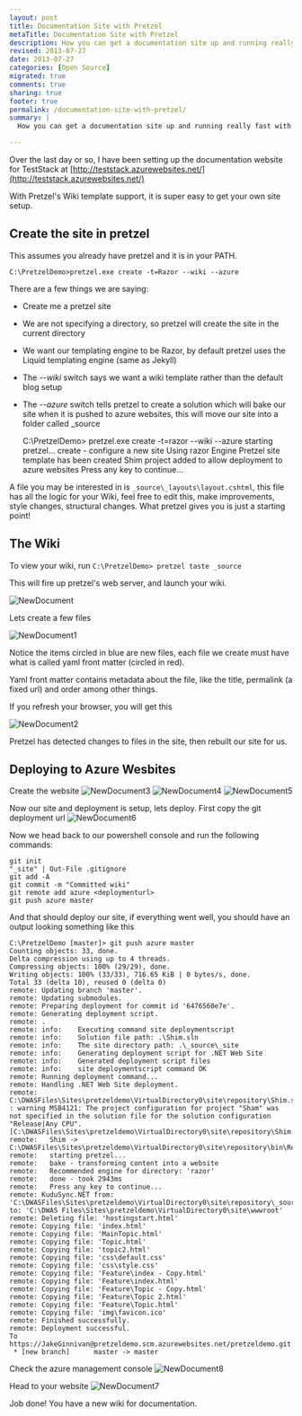 ```yaml
---
layout: post
title: Documentation Site with Pretzel
metaTitle: Documentation Site with Pretzel
description: How you can get a documentation site up and running really fast with Pretzel and Azure Websites
revised: 2013-07-27
date: 2013-07-27
categories: [Open Source]
migrated: true
comments: true
sharing: true
footer: true
permalink: /documentation-site-with-pretzel/
summary: | 
  How you can get a documentation site up and running really fast with Pretzel and Azure Websites

---
```

Over the last day or so, I have been setting up the documentation website for TestStack at [http://teststack.azurewebsites.net/](http://teststack.azurewebsites.net/)

With Pretzel's Wiki template support, it is super easy to get your own site setup.
<!-- more -->
## Create the site in pretzel
This assumes you already have pretzel and it is in your PATH.

    C:\PretzelDemo>pretzel.exe create -t=Razor --wiki --azure

There are a few things we are saying:
 - Create me a pretzel site
 - We are not specifying a directory, so pretzel will create the site in the current directory
 - We want our templating engine to be Razor, by default pretzel uses the Liquid templating engine (same as Jekyll)
 - The *--wiki* switch says we want a wiki template rather than the default blog setup
 - The *--azure* switch tells pretzel to create a solution which will bake our site when it is pushed to azure websites, this will move our site into a folder called _source

	C:\PretzelDemo> pretzel.exe create -t=razor --wiki --azure
	starting pretzel...
	create - configure a new site
	Using razor Engine
	Pretzel site template has been created
	Shim project added to allow deployment to azure websites
	Press any key to continue...

A file you may be interested in is `_source\_layouts\layout.cshtml`, this file has all the logic for your Wiki, feel free to edit this, make improvements, style changes, structural changes. What pretzel gives you is just a starting point!

## The Wiki
To view your wiki, run 
`C:\PretzelDemo> pretzel taste _source`

This will fire up pretzel's web server, and launch your wiki.

![NewDocument](/assets/posts/2013-07-27-documentation-site-with-pretzel/NewDocument.png)

Lets create a few files

![NewDocument1](/assets/posts/2013-07-27-documentation-site-with-pretzel/NewDocument1.png)

Notice the items circled in blue are new files, each file we create must have what is called yaml front matter (circled in red).

Yaml front matter contains metadata about the file, like the title, permalink (a fixed url) and order among other things.

If you refresh your browser, you will get this

![NewDocument2](/assets/posts/2013-07-27-documentation-site-with-pretzel/NewDocument2.png)

Pretzel has detected changes to files in the site, then rebuilt our site for us.

## Deploying to Azure Wesbites
Create the website
![NewDocument3](/assets/posts/2013-07-27-documentation-site-with-pretzel/NewDocument3.png)
![NewDocument4](/assets/posts/2013-07-27-documentation-site-with-pretzel/NewDocument4.png)
![NewDocument5](/assets/posts/2013-07-27-documentation-site-with-pretzel/NewDocument5.png)

Now our site and deployment is setup, lets deploy. First copy the git deployment url
![NewDocument6](/assets/posts/2013-07-27-documentation-site-with-pretzel/NewDocument6.png)

Now we head back to our powershell console and run the following commands:

    git init
    "_site" | Out-File .gitignore
    git add -A
    git commit -m "Committed wiki"
    git remote add azure <deploymenturl>
    git push azure master

And that should deploy our site, if everything went well, you should have an output looking something like this

    C:\PretzelDemo [master]> git push azure master
    Counting objects: 33, done.
    Delta compression using up to 4 threads.
    Compressing objects: 100% (29/29), done.
    Writing objects: 100% (33/33), 716.65 KiB | 0 bytes/s, done.
    Total 33 (delta 10), reused 0 (delta 0)
    remote: Updating branch 'master'.
    remote: Updating submodules.
    remote: Preparing deployment for commit id '6476560e7e'.
    remote: Generating deployment script.
    remote: .
    remote: info:    Executing command site deploymentscript
    remote: info:    Solution file path: .\Shim.sln
    remote: info:    The site directory path: .\_source\_site
    remote: info:    Generating deployment script for .NET Web Site
    remote: info:    Generated deployment script files
    remote: info:    site deploymentscript command OK
    remote: Running deployment command...
    remote: Handling .NET Web Site deployment.
    remote: C:\DWASFiles\Sites\pretzeldemo\VirtualDirectory0\site\repository\Shim.sln.metaproj : warning MSB4121: The project configuration for project "Sham" was not specified in the solution file for the solution configuration "Release|Any CPU". [C:\DWASFiles\Sites\pretzeldemo\VirtualDirectory0\site\repository\Shim.sln]
    remote:   Shim -> C:\DWASFiles\Sites\pretzeldemo\VirtualDirectory0\site\repository\bin\Release\Shim.dll
    remote:   starting pretzel...
    remote:   bake - transforming content into a website
    remote:   Recommended engine for directory: 'razor'
    remote:   done - took 2943ms
    remote:   Press any key to continue...
    remote: KuduSync.NET from: 'C:\DWASFiles\Sites\pretzeldemo\VirtualDirectory0\site\repository\_source\_site' to: 'C:\DWAS Files\Sites\pretzeldemo\VirtualDirectory0\site\wwwroot'
    remote: Deleting file: 'hostingstart.html'
    remote: Copying file: 'index.html'
    remote: Copying file: 'MainTopic.html'
    remote: Copying file: 'Topic.html'
    remote: Copying file: 'topic2.html'
    remote: Copying file: 'css\default.css'
    remote: Copying file: 'css\style.css'
    remote: Copying file: 'Feature\index - Copy.html'
    remote: Copying file: 'Feature\index.html'
    remote: Copying file: 'Feature\Topic - Copy.html'
    remote: Copying file: 'Feature\Topic 2.html'
    remote: Copying file: 'Feature\Topic.html'
    remote: Copying file: 'img\favicon.ico'
    remote: Finished successfully.
    remote: Deployment successful.
    To https://JakeGinnivan@pretzeldemo.scm.azurewebsites.net/pretzeldemo.git
     * [new branch]      master -> master

Check the azure management console
![NewDocument8](/assets/posts/2013-07-27-documentation-site-with-pretzel/NewDocument8.png)

Head to your website
![NewDocument7](/assets/posts/2013-07-27-documentation-site-with-pretzel/NewDocument7.png)

Job done! You have a new wiki for documentation.
